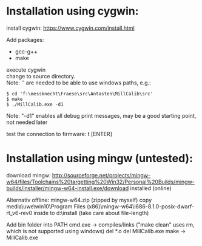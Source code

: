 # Installation using cygwin:
install cygwin: https://www.cygwin.com/install.html

Add packages:
- gcc-g++
- make

execute cygwin<BR>
change to source directory.<BR>
Note: '' are needed to be able to use windows paths, e.g.:<BR>
```
$ cd 'f:\messknecht\Fraese\src\Antasten\MillCalib\src'
$ make
$ ./MillCalib.exe -d1
```
Note: "-d1" enables all debug print messages, may be a good starting point, not needed later

test the connection to firmware:
t [ENTER]


# Installation using mingw (untested):
download mingw:
http://sourceforge.net/projects/mingw-w64/files/Toolchains%20targetting%20Win32/Personal%20Builds/mingw-builds/installer/mingw-w64-install.exe/download
installed (online)

Alternativ offline:
mingw-w64.zip (zipped by myself)
copy media\uwe\win10\Program Files (x86)\mingw-w64\i686-8.1.0-posix-dwarf-rt_v6-rev0
	inside to d:\install   (take care about file-length)
	
Add bin folder into PATH
cmd.exe
	-> compiles/links ("make clean" uses rm, which is not supported using windows)
	del *.o
	del MillCalib.exe
make
-> MillCalib.exe

